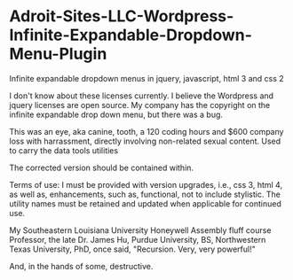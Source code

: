# Adroit-Sites-LLC-Wordpress-Infinite-Expandable-Dropdown-Menu-Plugin

Infinite expandable dropdown menus in jquery, javascript, html 3 and css 2

I don't know about these licenses currently.  I believe the Wordpress and jquery licenses are open source.  My company has the copyright on the infinite expandable drop down menu, but there was a bug.

This was an eye, aka canine, tooth, a 120 coding hours and $600 company loss with harrassment, directly involving non-related sexual content.  Used to carry the data tools utilities 

The corrected version should be contained within.

Terms of use: I must be provided with version upgrades, i.e., css 3, html 4, as well as, enhancements, such as, functional, not to include stylistic.  The utility names must be retained and updated when applicable for continued use.

My Southeastern Louisiana University Honeywell Assembly fluff course Professor, the late Dr. James Hu, Purdue University, BS, Northwestern Texas University, PhD, once said, "Recursion.  Very, very powerful!"

And, in the hands of some, destructive.
